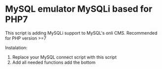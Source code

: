 MySQL emulator MySQLi based for PHP7
====================================

This script is adding MySQLi support to MySQL's onli CMS.
Recommended for PHP version >=7

Instalation:
1. Replace your MySQL connect script with this script
2. Add all needed functions add the bottom
